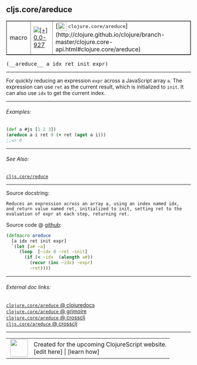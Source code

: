 ## cljs.core/areduce



 <table border="1">
<tr>
<td>macro</td>
<td><a href="https://github.com/cljsinfo/cljs-api-docs/tree/0.0-927"><img valign="middle" alt="[+] 0.0-927" title="Added in 0.0-927" src="https://img.shields.io/badge/+-0.0--927-lightgrey.svg"></a> </td>
<td>
[<img height="24px" valign="middle" src="http://i.imgur.com/1GjPKvB.png"> <samp>clojure.core/areduce</samp>](http://clojure.github.io/clojure/branch-master/clojure.core-api.html#clojure.core/areduce)
</td>
</tr>
</table>


 <samp>
(__areduce__ a idx ret init expr)<br>
</samp>

---

For quickly reducing an expression `expr` across a JavaScript array `a`.  The
expression can use `ret` as the current result, which is initialized to `init`.
It can also use `idx` to get the current index.

---

###### Examples:

```clj
(def a #js [1 2 3])
(areduce a i ret 0 (+ ret (aget a i)))
;;=> 6
```

---

###### See Also:

[`cljs.core/reduce`](cljs.core_reduce.md)<br>

---


Source docstring:

```
Reduces an expression across an array a, using an index named idx,
and return value named ret, initialized to init, setting ret to the
evaluation of expr at each step, returning ret.
```


Source code @ [github](https://github.com/clojure/clojurescript/blob/r2127/src/clj/cljs/core.clj#L1408-L1417):

```clj
(defmacro areduce
  [a idx ret init expr]
  `(let [a# ~a]
     (loop  [~idx 0 ~ret ~init]
       (if (< ~idx  (alength a#))
         (recur (inc ~idx) ~expr)
         ~ret))))
```

<!--
Repo - tag - source tree - lines:

 <pre>
clojurescript @ r2127
└── src
    └── clj
        └── cljs
            └── <ins>[core.clj:1408-1417](https://github.com/clojure/clojurescript/blob/r2127/src/clj/cljs/core.clj#L1408-L1417)</ins>
</pre>

-->

---



###### External doc links:

[`clojure.core/areduce` @ clojuredocs](http://clojuredocs.org/clojure.core/areduce)<br>
[`clojure.core/areduce` @ grimoire](http://conj.io/store/v1/org.clojure/clojure/1.7.0-beta3/clj/clojure.core/areduce/)<br>
[`clojure.core/areduce` @ crossclj](http://crossclj.info/fun/clojure.core/areduce.html)<br>
[`cljs.core/areduce` @ crossclj](http://crossclj.info/fun/cljs.core/areduce.html)<br>

---

 <table>
<tr><td>
<img valign="middle" align="right" width="48px" src="http://i.imgur.com/Hi20huC.png">
</td><td>
Created for the upcoming ClojureScript website.<br>
[edit here] | [learn how]
</td></tr></table>

[edit here]:https://github.com/cljsinfo/cljs-api-docs/blob/master/cljsdoc/cljs.core_areduce.cljsdoc
[learn how]:https://github.com/cljsinfo/cljs-api-docs/wiki/cljsdoc-files

<!--

This information was too distracting to show to readers, but I'll leave it
commented here since it is helpful to:

- pretty-print the data used to generate this document
- and show how to retrieve that data



The API data for this symbol:

```clj
{:description "For quickly reducing an expression `expr` across a JavaScript array `a`.  The\nexpression can use `ret` as the current result, which is initialized to `init`.\nIt can also use `idx` to get the current index.",
 :ns "cljs.core",
 :name "areduce",
 :signature ["[a idx ret init expr]"],
 :history [["+" "0.0-927"]],
 :type "macro",
 :related ["cljs.core/reduce"],
 :full-name-encode "cljs.core_areduce",
 :source {:code "(defmacro areduce\n  [a idx ret init expr]\n  `(let [a# ~a]\n     (loop  [~idx 0 ~ret ~init]\n       (if (< ~idx  (alength a#))\n         (recur (inc ~idx) ~expr)\n         ~ret))))",
          :title "Source code",
          :repo "clojurescript",
          :tag "r2127",
          :filename "src/clj/cljs/core.clj",
          :lines [1408 1417]},
 :examples [{:id "20a389",
             :content "```clj\n(def a #js [1 2 3])\n(areduce a i ret 0 (+ ret (aget a i)))\n;;=> 6\n```"}],
 :full-name "cljs.core/areduce",
 :clj-symbol "clojure.core/areduce",
 :docstring "Reduces an expression across an array a, using an index named idx,\nand return value named ret, initialized to init, setting ret to the\nevaluation of expr at each step, returning ret."}

```

Retrieve the API data for this symbol:

```clj
;; from Clojure REPL
(require '[clojure.edn :as edn])
(-> (slurp "https://raw.githubusercontent.com/cljsinfo/cljs-api-docs/catalog/cljs-api.edn")
    (edn/read-string)
    (get-in [:symbols "cljs.core/areduce"]))
```

-->
